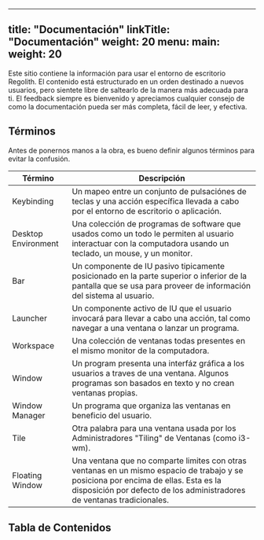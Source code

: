 
---
title: "Documentación"
linkTitle: "Documentación"
weight: 20
menu:
  main:
    weight: 20
---

Este sitio contiene la información para usar el entorno de escritorio Regolith. El contenido está estructurado en un orden destinado a nuevos usuarios, pero sientete libre de saltearlo de la manera más adecuada para ti. El feedback siempre es bienvenido y apreciamos cualquier consejo de como la documentación pueda ser más completa, fácil de leer, y efectiva.

## Términos

Antes de ponernos manos a la obra, es bueno definir algunos términos para evitar la confusión.

| Término            | Descripción |
|-------------------|-----------|
| Keybinding      | Un mapeo entre un conjunto de pulsaciónes de teclas y una acción específica llevada a cabo por el entorno de escritorio o aplicación. |
| Desktop Environment   | Una colección de programas de software que usados como un todo le permiten al usuario interactuar con la computadora usando un teclado, un mouse, y un monitor.|
| Bar            | Un componente de IU pasivo tipicamente posicionado en la parte superior o inferior de la pantalla que se usa para proveer de información del sistema al usuario.|
| Launcher       | Un componente activo de IU que el usuario invocará para llevar a cabo una acción, tal como navegar a una ventana o lanzar un programa.|
| Workspace      | Una colección de ventanas todas presentes en el mismo monitor de la computadora. |
| Window         | Un program presenta una interfáz gráfica a los usuarios a traves de una ventana. Algunos programas son basados en texto y no crean ventanas propias. |
| Window Manager | Un programa que organiza las ventanas en beneficio del usuario. |
| Tile           | Otra palabra para una ventana usada por los Administradores "Tiling" de Ventanas (como i3-wm). |
| Floating Window | Una ventana que no comparte limites con otras ventanas en un mismo espacio de trabajo y se posiciona por encima de ellas. Esta es la disposición por defecto de los administradores de ventanas tradicionales. |

## Tabla de Contenidos




